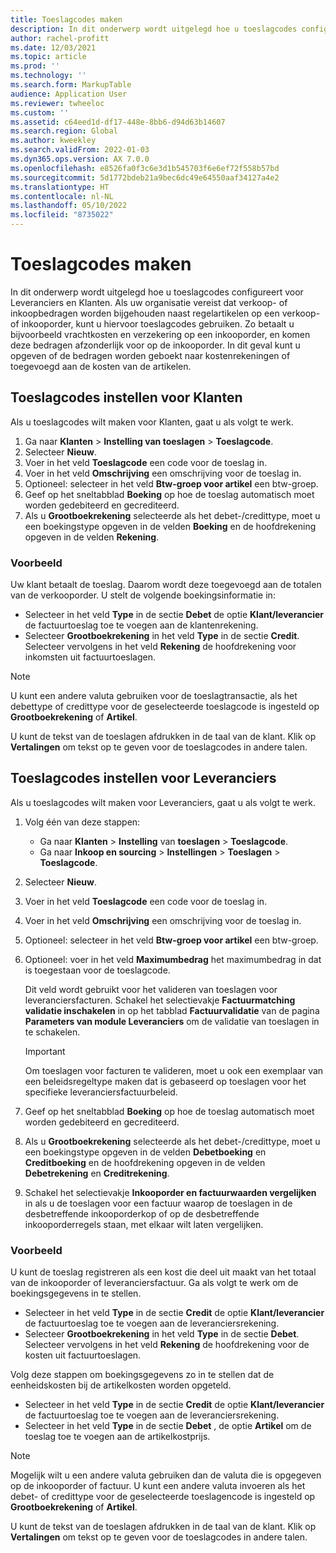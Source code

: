 ```yaml
---
title: Toeslagcodes maken
description: In dit onderwerp wordt uitgelegd hoe u toeslagcodes configureert voor Leveranciers en Klanten.
author: rachel-profitt
ms.date: 12/03/2021
ms.topic: article
ms.prod: ''
ms.technology: ''
ms.search.form: MarkupTable
audience: Application User
ms.reviewer: twheeloc
ms.custom: ''
ms.assetid: c64eed1d-df17-448e-8bb6-d94d63b14607
ms.search.region: Global
ms.author: kweekley
ms.search.validFrom: 2022-01-03
ms.dyn365.ops.version: AX 7.0.0
ms.openlocfilehash: e8526fa0f3c6e3d1b545703f6e6ef72f558b57bd
ms.sourcegitcommit: 5d1772bdeb21a9bec6dc49e64550aaf34127a4e2
ms.translationtype: HT
ms.contentlocale: nl-NL
ms.lasthandoff: 05/10/2022
ms.locfileid: "8735022"
---
```

# <a name="create-charges-codes"></a>Toeslagcodes maken

In dit onderwerp wordt uitgelegd hoe u toeslagcodes configureert voor Leveranciers en Klanten. Als uw organisatie vereist dat verkoop- of inkoopbedragen worden bijgehouden naast regelartikelen op een verkoop- of inkooporder, kunt u hiervoor toeslagcodes gebruiken. Zo betaalt u bijvoorbeeld vrachtkosten en verzekering op een inkooporder, en komen deze bedragen afzonderlijk voor op de inkooporder. In dit geval kunt u opgeven of de bedragen worden geboekt naar kostenrekeningen of toegevoegd aan de kosten van de artikelen.

## <a name="set-up-charges-codes-for-accounts-receivable"></a>Toeslagcodes instellen voor Klanten

Als u toeslagcodes wilt maken voor Klanten, gaat u als volgt te werk.

1. Ga naar **Klanten** &gt; **Instelling van toeslagen** &gt; **Toeslagcode**.
2. Selecteer **Nieuw**.
3. Voer in het veld **Toeslagcode** een code voor de toeslag in.
3. Voer in het veld **Omschrijving** een omschrijving voor de toeslag in.
4. Optioneel: selecteer in het veld **Btw-groep voor artikel** een btw-groep.
5. Geef op het sneltabblad **Boeking** op hoe de toeslag automatisch moet worden gedebiteerd en gecrediteerd.
6. Als u **Grootboekrekening** selecteerde als het debet-/credittype, moet u een boekingstype opgeven in de velden **Boeking** en de hoofdrekening opgeven in de velden **Rekening**.

### <a name="example"></a>Voorbeeld

Uw klant betaalt de toeslag. Daarom wordt deze toegevoegd aan de totalen van de verkooporder. U stelt de volgende boekingsinformatie in:

- Selecteer in het veld **Type** in de sectie **Debet** de optie **Klant/leverancier** de factuurtoeslag toe te voegen aan de klantenrekening.
- Selecteer **Grootboekrekening** in het veld **Type** in de sectie **Credit**. Selecteer vervolgens in het veld **Rekening** de hoofdrekening voor inkomsten uit factuurtoeslagen.

> [!NOTE]
> U kunt een andere valuta gebruiken voor de toeslagtransactie, als het debettype of credittype voor de geselecteerde toeslagcode is ingesteld op **Grootboekrekening** of **Artikel**.

U kunt de tekst van de toeslagen afdrukken in de taal van de klant. Klik op **Vertalingen** om tekst op te geven voor de toeslagcodes in andere talen.

## <a name="set-up-charges-codes-for-accounts-payable"></a>Toeslagcodes instellen voor Leveranciers

Als u toeslagcodes wilt maken voor Leveranciers, gaat u als volgt te werk.

1. Volg één van deze stappen:

    - Ga naar **Klanten** &gt; **Instelling** van **toeslagen** &gt; **Toeslagcode**.
    - Ga naar **Inkoop en sourcing** &gt; **Instellingen** &gt; **Toeslagen** &gt; **Toeslagcode**.

2. Selecteer **Nieuw**.
3. Voer in het veld **Toeslagcode** een code voor de toeslag in.
3. Voer in het veld **Omschrijving** een omschrijving voor de toeslag in.
4. Optioneel: selecteer in het veld **Btw-groep voor artikel** een btw-groep.
5. Optioneel: voer in het veld **Maximumbedrag** het maximumbedrag in dat is toegestaan voor de toeslagcode.

    Dit veld wordt gebruikt voor het valideren van toeslagen voor leveranciersfacturen. Schakel het selectievakje **Factuurmatching validatie inschakelen** in op het tabblad **Factuurvalidatie** van de pagina **Parameters van module Leveranciers** om de validatie van toeslagen in te schakelen.

    > [!IMPORTANT]
    > Om toeslagen voor facturen te valideren, moet u ook een exemplaar van een beleidsregeltype maken dat is gebaseerd op toeslagen voor het specifieke leveranciersfactuurbeleid.

6. Geef op het sneltabblad **Boeking** op hoe de toeslag automatisch moet worden gedebiteerd en gecrediteerd.
7. Als u **Grootboekrekening** selecteerde als het debet-/credittype, moet u een boekingstype opgeven in de velden **Debetboeking** en **Creditboeking** en de hoofdrekening opgeven in de velden **Debetrekening** en **Creditrekening**.
8. Schakel het selectievakje **Inkooporder en factuurwaarden vergelijken** in als u de toeslagen voor een factuur waarop de toeslagen in de desbetreffende inkooporderkop of op de desbetreffende inkooporderregels staan, met elkaar wilt laten vergelijken.

### <a name="example"></a>Voorbeeld

U kunt de toeslag registreren als een kost die deel uit maakt van het totaal van de inkooporder of leveranciersfactuur. Ga als volgt te werk om de boekingsgegevens in te stellen. 

- Selecteer in het veld **Type** in de sectie **Credit** de optie **Klant/leverancier** de factuurtoeslag toe te voegen aan de leveranciersrekening.
- Selecteer **Grootboekrekening** in het veld **Type** in de sectie **Debet**. Selecteer vervolgens in het veld **Rekening** de hoofdrekening voor de kosten uit factuurtoeslagen.

Volg deze stappen om boekingsgegevens zo in te stellen dat de eenheidskosten bij de artikelkosten worden opgeteld.

- Selecteer in het veld **Type** in de sectie **Credit** de optie **Klant/leverancier** de factuurtoeslag toe te voegen aan de leveranciersrekening.
- Selecteer in het veld **Type** in de sectie **Debet** , de optie **Artikel** om de toeslag toe te voegen aan de artikelkostprijs.

> [!NOTE]
> Mogelijk wilt u een andere valuta gebruiken dan de valuta die is opgegeven op de inkooporder of factuur. U kunt een andere valuta invoeren als het debet- of credittype voor de geselecteerde toeslagencode is ingesteld op **Grootboekrekening** of **Artikel**.

U kunt de tekst van de toeslagen afdrukken in de taal van de klant. Klik op **Vertalingen** om tekst op te geven voor de toeslagcodes in andere talen.
